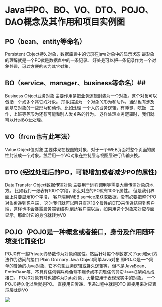 # Java中PO、BO、VO、DTO、POJO、DAO概念及其作用和项目实例图 #

## PO（bean、entity等命名） ##
Persistent Object持久对象，数据库表中的记录在java对象中的显示状态
最形象的理解就是一个PO就是数据库中的一条记录。
好处是可以把一条记录作为一个对象处理，可以方便的转为其它对象。

## BO（service、manager、business等命名）##
Business Object业务对象
主要作用是把业务逻辑封装为一个对象。这个对象可以包括一个或多个其它的对象。
形象描述为一个对象的形为和动作，当然也有涉及到基它对象的一些形为和动作。比如处理 一个人的业务逻辑，有睡觉，吃饭，工作，上班等等形为还有可能和别人发关系的行为。
这样处理业务逻辑时，我们就可以针对BO去处理。

## VO（from也有此写法） ##
Value Object值对象
主要体现在视图的对象，对于一个WEB页面将整个页面的属性封装成一个对象。然后用一个VO对象在控制层与视图层进行传输交换。

## DTO (经过处理后的PO，可能增加或者减少PO的属性) ##
Data Transfer Object数据传输对象
主要用于远程调用等需要大量传输对象的地方。
比如我们一张表有100个字段，那么对应的PO就有100个属性。
但是我们界面上只要显示10个字段，
客户端用WEB service来获取数据，没有必要把整个PO对象传递到客户端，
这时我们就可以用只有这10个属性的DTO来传递结果到客户端，这样也不会暴露服务端表结构.到达客户端以后，如果用这个对象来对应界面显示，那此时它的身份就转为VO 

## POJO（POJO是一种概念或者接口，身份及作用随环境变化而变化） ##
POJO有一些Private的参数作为对象的属性。然后针对每个参数定义了get和set方法作为访问的接口
Plain Ordinary Java Object简单Java对象
即POJO是一个简单的普通的Java对象，它不包含业务逻辑或持久逻辑等，但不是JavaBean、EntityBean等，不具有任何特殊角色和不继承或不实现任何其它Java框架的类或接口。
POJO对象有时也被称为Data对象，大量应用于表现现实中的对象。
一个POJO持久化以后就是PO。
直接用它传递、传递过程中就是DTO
直接用来对应表示层就是VO

![](https://images2018.cnblogs.com/blog/417876/201712/417876-20171203232709851-347591406.png)


